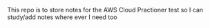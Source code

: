 This repo is to store notes for the AWS Cloud Practioner test so I can study/add notes where ever I need too
